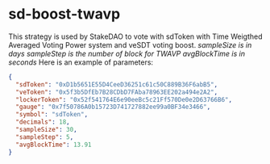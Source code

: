 # sd-boost-twavp

This strategy is used by StakeDAO to vote with sdToken with Time Weigthed Averaged Voting Power system and veSDT voting boost.
_sampleSize is in days_
_sampleStep is the number of block for TWAVP_
_avgBlockTime is in seconds_
Here is an example of parameters:

```json
{
  "sdToken": "0xD1b5651E55D4CeeD36251c61c50C889B36F6abB5",
  "veToken": "0x5f3b5DfEb7B28CDbD7FAba78963EE202a494e2A2",
  "lockerToken": "0x52f541764E6e90eeBc5c21Ff570De0e2D63766B6",
  "gauge": "0x7f50786A0b15723D741727882ee99a0BF34e3466",
  "symbol": "sdToken",
  "decimals": 18,
  "sampleSize": 30,
  "sampleStep": 5,
  "avgBlockTime": 13.91
}
```

